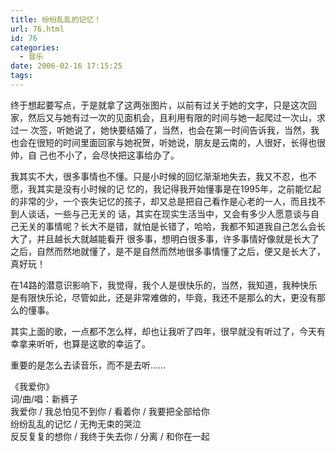 ```yaml
---
title: 纷纷乱乱的记忆！
url: 76.html
id: 76
categories:
  - 音乐
date: 2006-02-16 17:15:25
tags:
---
```


终于想起要写点，于是就拿了这两张图片，以前有过关于她的文字，只是这次回家，然后又与她有过一次的见面机会，且利用有限的时间与她一起爬过一次山，求过一 次签，听她说了，她快要结婚了，当然，也会在第一时间告诉我，当然，我也会在很短的时间里面回家与她祝贺，听她说，朋友是云南的，人很好，长得也很帅，自 己也不小了，会尽快把这事给办了。  
  
我其实不大，很多事情也不懂。只是小时候的回忆渐渐地失去，我又不忍，也不愿，我其实是没有小时候的记 忆的，我记得我开始懂事是在1995年，之前能忆起的非常的少，一个丧失记忆的孩子，却又总是把自己看作是心老的一人，而且找不到人谈话，一些与己无关的 话，其实在现实生活当中，又会有多少人愿意谈与自己无关的事情呢？长大不是错，就怕是长错了，哈哈，我都不知道我自己怎么会长大了，并且越长大就越能看开 很多事，想明白很多事，许多事情好像就是长大了之后，自然而然地就懂了，是不是自然而然地很多事情懂了之后，便又是长大了，真好玩！  
  
在14路的潜意识影响下，我觉得，我个人是很快乐的，当然，我知道，我种快乐是有限快乐论，尽管如此，还是非常难做的，毕竟，我还不是那么的大，更没有那么的懂事。  
  
其实上面的歌，一点都不怎么样，却也让我听了四年，很早就没有听过了，今天有幸拿来听听，也算是这歌的幸运了。  
  
重要的是怎么去读音乐，而不是去听……  
  
  
《我爱你》  
词/曲/唱：新裤子  
我爱你 / 我总怕见不到你 / 看着你 / 我要把全部给你  
纷纷乱乱的记忆 / 无拘无束的哭泣  
反反复复的想你 / 我终于失去你 / 分离 / 和你在一起